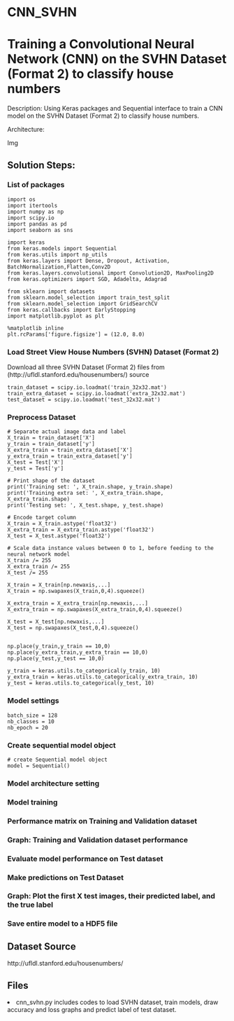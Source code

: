 # CNN_SVHN

<h1>Training a Convolutional Neural Network (CNN) on the SVHN Dataset (Format 2) to classify house numbers</h1>

Description: Using Keras packages and Sequential interface to train a CNN model on the SVHN Dataset (Format 2) to classify house numbers.

Architecture:

Img

<h2>Solution Steps:</h2>

<h3>List of packages</h3>

    import os
    import itertools
    import numpy as np
    import scipy.io
    import pandas as pd
    import seaborn as sns

    import keras
    from keras.models import Sequential
    from keras.utils import np_utils
    from keras.layers import Dense, Dropout, Activation, BatchNormalization,Flatten,Conv2D
    from keras.layers.convolutional import Convolution2D, MaxPooling2D
    from keras.optimizers import SGD, Adadelta, Adagrad

    from sklearn import datasets
    from sklearn.model_selection import train_test_split
    from sklearn.model_selection import GridSearchCV
    from keras.callbacks import EarlyStopping
    import matplotlib.pyplot as plt

    %matplotlib inline
    plt.rcParams['figure.figsize'] = (12.0, 8.0)

<h3>Load Street View House Numbers (SVHN) Dataset (Format 2)</h3>
<p><p>Download all three SVHN Dataset (Format 2) files from (http://ufldl.stanford.edu/housenumbers/) source</p></p>

    train_dataset = scipy.io.loadmat('train_32x32.mat') 
    train_extra_dataset = scipy.io.loadmat('extra_32x32.mat')
    test_dataset = scipy.io.loadmat('test_32x32.mat')

<h3>Preprocess Dataset</h3>

    # Separate actual image data and label
    X_train = train_dataset['X']
    y_train = train_dataset['y']
    X_extra_train = train_extra_dataset['X']
    y_extra_train = train_extra_dataset['y']
    X_test = Test['X']
    y_test = Test['y']

    # Print shape of the dataset
    print('Training set: ', X_train.shape, y_train.shape)
    print('Training extra set: ', X_extra_train.shape, X_extra_train.shape)
    print('Testing set: ', X_test.shape, y_test.shape)

    # Encode target column
    X_train = X_train.astype('float32')
    X_extra_train = X_extra_train.astype('float32')
    X_test = X_test.astype('float32')

    # Scale data instance values between 0 to 1, before feeding to the neural network model
    X_train /= 255
    X_extra_train /= 255
    X_test /= 255

    X_train = X_train[np.newaxis,...]
    X_train = np.swapaxes(X_train,0,4).squeeze()

    X_extra_train = X_extra_train[np.newaxis,...]
    X_extra_train = np.swapaxes(X_extra_train,0,4).squeeze()

    X_test = X_test[np.newaxis,...]
    X_test = np.swapaxes(X_test,0,4).squeeze()


    np.place(y_train,y_train == 10,0)
    np.place(y_extra_train,y_extra_train == 10,0)
    np.place(y_test,y_test == 10,0)

    y_train = keras.utils.to_categorical(y_train, 10)
    y_extra_train = keras.utils.to_categorical(y_extra_train, 10)
    y_test = keras.utils.to_categorical(y_test, 10)

<h3>Model settings</h3>

    batch_size = 128
    nb_classes = 10
    nb_epoch = 20

<h3>Create sequential model object</h3>
    
    # create Sequential model object
    model = Sequential()

<h3>Model architecture setting</h3>
 

<h3>Model training </h3>

<h3>Performance matrix on Training and Validation dataset</h3>

<h3>Graph: Training and Validation dataset performance</h3>

<h3>Evaluate model performance on Test dataset</h3>

<h3>Make predictions on Test Dataset</h3>

<h3>Graph: Plot the first X test images, their predicted label, and the true label</h3>

<h3>Save entire model to a HDF5 file</h3>

<h2>Dataset Source</h2>
http://ufldl.stanford.edu/housenumbers/


<h2>Files</h2>
<li>cnn_svhn.py includes codes to load SVHN dataset, train models, draw accuracy and loss graphs and predict label of test dataset.</li>
